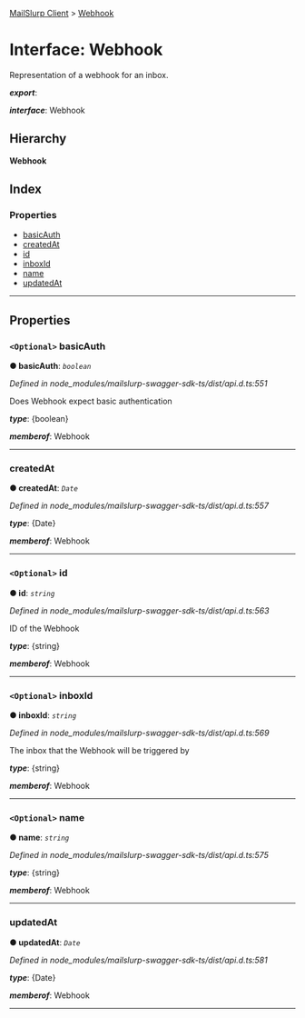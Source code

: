 [MailSlurp Client](../README.md) > [Webhook](../interfaces/webhook.md)

# Interface: Webhook

Representation of a webhook for an inbox.

*__export__*: 

*__interface__*: Webhook

## Hierarchy

**Webhook**

## Index

### Properties

* [basicAuth](webhook.md#basicauth)
* [createdAt](webhook.md#createdat)
* [id](webhook.md#id)
* [inboxId](webhook.md#inboxid)
* [name](webhook.md#name)
* [updatedAt](webhook.md#updatedat)

---

## Properties

<a id="basicauth"></a>

### `<Optional>` basicAuth

**● basicAuth**: *`boolean`*

*Defined in node_modules/mailslurp-swagger-sdk-ts/dist/api.d.ts:551*

Does Webhook expect basic authentication

*__type__*: {boolean}

*__memberof__*: Webhook

___
<a id="createdat"></a>

###  createdAt

**● createdAt**: *`Date`*

*Defined in node_modules/mailslurp-swagger-sdk-ts/dist/api.d.ts:557*

*__type__*: {Date}

*__memberof__*: Webhook

___
<a id="id"></a>

### `<Optional>` id

**● id**: *`string`*

*Defined in node_modules/mailslurp-swagger-sdk-ts/dist/api.d.ts:563*

ID of the Webhook

*__type__*: {string}

*__memberof__*: Webhook

___
<a id="inboxid"></a>

### `<Optional>` inboxId

**● inboxId**: *`string`*

*Defined in node_modules/mailslurp-swagger-sdk-ts/dist/api.d.ts:569*

The inbox that the Webhook will be triggered by

*__type__*: {string}

*__memberof__*: Webhook

___
<a id="name"></a>

### `<Optional>` name

**● name**: *`string`*

*Defined in node_modules/mailslurp-swagger-sdk-ts/dist/api.d.ts:575*

*__type__*: {string}

*__memberof__*: Webhook

___
<a id="updatedat"></a>

###  updatedAt

**● updatedAt**: *`Date`*

*Defined in node_modules/mailslurp-swagger-sdk-ts/dist/api.d.ts:581*

*__type__*: {Date}

*__memberof__*: Webhook

___

